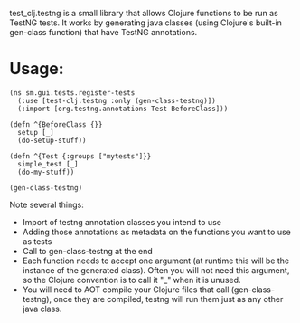 test_clj.testng is a small library that allows Clojure functions to be run as TestNG tests.  It works by generating java classes (using Clojure's built-in gen-class function) that have TestNG annotations.

Usage:
======

    (ns sm.gui.tests.register-tests
      (:use [test-clj.testng :only (gen-class-testng)])
      (:import [org.testng.annotations Test BeforeClass]))
 
    (defn ^{BeforeClass {}}
      setup [_]
      (do-setup-stuff))
   
    (defn ^{Test {:groups ["mytests"]}}
      simple_test [_]
      (do-my-stuff))

    (gen-class-testng)


Note several things:

* Import of testng annotation classes you intend to use
* Adding those annotations as metadata on the functions you want to use as tests
* Call to gen-class-testng at the end
* Each function needs to accept one argument (at runtime this will be the instance of the generated class).  Often you will not need this argument, so the Clojure convention is to call it "_" when it is unused.
* You will need to AOT compile your Clojure files that call (gen-class-testng), once they are compiled, testng will run them just as any other java class.

